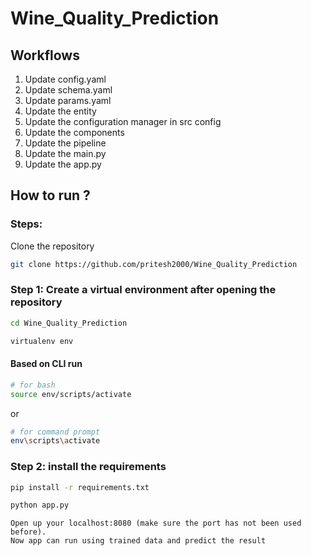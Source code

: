 # Wine_Quality_Prediction

## Workflows

1. Update config.yaml
2. Update schema.yaml
3. Update params.yaml
4. Update the entity
5. Update the configuration manager in src config
6. Update the components
7. Update the pipeline
8. Update the main.py
9. Update the app.py


## How to run ?

### Steps:

Clone the repository

```bash
git clone https://github.com/pritesh2000/Wine_Quality_Prediction
```

### Step 1: Create a virtual environment after opening the repository

```bash
cd Wine_Quality_Prediction
```

```bash
virtualenv env
```

#### Based on CLI run
```bash
# for bash
source env/scripts/activate
```
or
```bash
# for command prompt
env\scripts\activate
```

### Step 2: install the requirements
```bash
pip install -r requirements.txt
```

```bash
python app.py
```

```
Open up your localhost:8080 (make sure the port has not been used before).
Now app can run using trained data and predict the result
```

